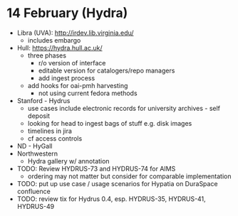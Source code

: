 14 February (Hydra)
===================

* Libra (UVA): http://irdev.lib.virginia.edu/
	* includes embargo
* Hull: https://hydra.hull.ac.uk/
	* three phases
		* r/o version of interface
		* editable version for catalogers/repo managers
		* add ingest process
	* add hooks for oai-pmh harvesting
		* not using current fedora methods
* Stanford - Hydrus
	* use cases include electronic records for university archives - self deposit
	* looking for head to ingest bags of stuff e.g. disk images
	* timelines in jira
	* cf access controls
* ND - HyGall
* Northwestern
	* Hydra gallery w/ annotation 
* TODO: Review HYDRUS-73 and HYDRUS-74 for AIMS
	* ordering may not matter but consider for comparable implementation
* TODO: put up use case / usage scenarios for Hypatia on DuraSpace confluence
* TODO: review tix for Hydrus 0.4, esp. HYDRUS-35, HYDRUS-41, HYDRUS-49